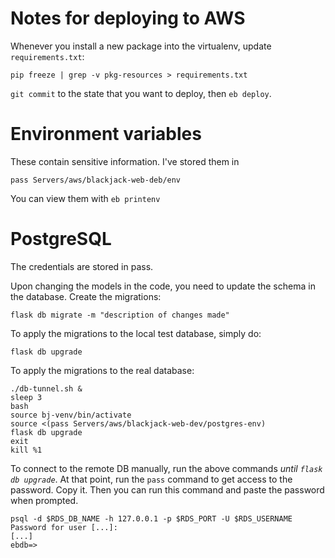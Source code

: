 # Notes for deploying to AWS

Whenever you install a new package into the virtualenv, update
`requirements.txt`:

    pip freeze | grep -v pkg-resources > requirements.txt

`git commit` to the state that you want to deploy, then `eb deploy`.

# Environment variables

These contain sensitive information. I've stored them in

    pass Servers/aws/blackjack-web-deb/env

You can view them with `eb printenv`

# PostgreSQL

The credentials are stored in pass.

Upon changing the models in the code, you need to update the schema in the
database. Create the migrations:

    flask db migrate -m "description of changes made"

To apply the migrations to the local test database, simply do:

    flask db upgrade

To apply the migrations to the real database:

    ./db-tunnel.sh &
    sleep 3
    bash
    source bj-venv/bin/activate
    source <(pass Servers/aws/blackjack-web-dev/postgres-env)
    flask db upgrade
    exit
    kill %1

To connect to the remote DB manually, run the above commands *until `flask db
upgrade`*. At that point, run the `pass` command to get access to the password.
Copy it. Then you can run this command and paste the password when prompted.

    psql -d $RDS_DB_NAME -h 127.0.0.1 -p $RDS_PORT -U $RDS_USERNAME
    Password for user [...]:
    [...]
    ebdb=>
